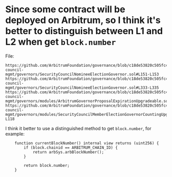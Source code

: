 # Since some contract will be deployed on Arbitrum, so I think it's better to distinguish between L1 and L2 when get `block.number`
File:
```text
https://github.com/ArbitrumFoundation/governance/blob/c18de53820c505fc459f766c1b224810eaeaabc5/src/security-council-mgmt/governors/SecurityCouncilNomineeElectionGovernor.sol#L151-L153
https://github.com/ArbitrumFoundation/governance/blob/c18de53820c505fc459f766c1b224810eaeaabc5/src/security-council-mgmt/governors/SecurityCouncilNomineeElectionGovernor.sol#L333-L335
https://github.com/ArbitrumFoundation/governance/blob/c18de53820c505fc459f766c1b224810eaeaabc5/src/security-council-mgmt/governors/modules/ArbitrumGovernorProposalExpirationUpgradeable.sol#L36
https://github.com/ArbitrumFoundation/governance/blob/c18de53820c505fc459f766c1b224810eaeaabc5/src/security-council-mgmt/governors/modules/SecurityCouncilMemberElectionGovernorCountingUpgradeable.sol#L115-L118
```
I think it better to use a distinguished method to get `block.number`, for example:
```solidity
    function currentBlockNumber() internal view returns (uint256) {
        if (block.chainid == ARBITRUM_CHAIN_ID) {
            return arbSys.arbBlockNumber();
        }

        return block.number;
    }
```

# 
